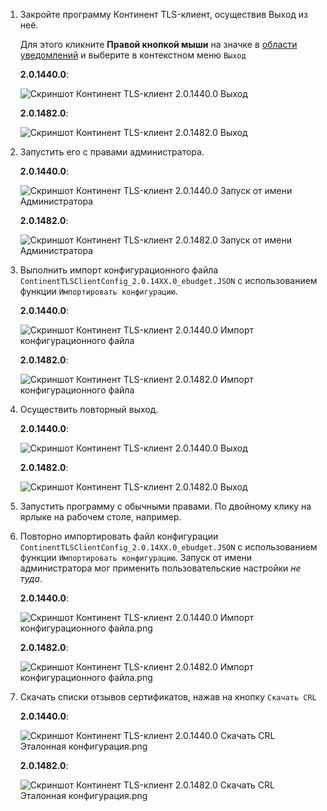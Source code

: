 1. Закройте программу Континент TLS-клиент, осуществив Выход из неё.</p>

   Для этого кликните **Правой кнопкой мыши** на значке в [области уведомлений](../glossary.md#область-уведомлений) и выберите в контекстном меню `Выход`

    **2.0.1440.0**:

   ![Скриншот Континент TLS-клиент 2.0.1440.0 Выход](../../assets/common-images/Continent_TlsClient/2.0.1440.0/Continent_TlsClient-2.0.1440.0-Exit.png)

    **2.0.1482.0**:

   ![Скриншот Континент TLS-клиент 2.0.1482.0 Выход](../../assets/common-images/Continent_TlsClient/2.0.1482.0/Continent_TlsClient-2.0.1482.0-Exit.png)

2. Запустить его с правами администратора.

    **2.0.1440.0**:

   ![Скриншот Континент TLS-клиент 2.0.1440.0 Запуск от имени Администратора](../../assets/common-images/Continent_TlsClient/2.0.1440.0/Continent_TlsClient-2.0.1440.0-Run_as_admin.png)

    **2.0.1482.0**:

   ![Скриншот Континент TLS-клиент 2.0.1482.0 Запуск от имени Администратора](../../assets/common-images/Continent_TlsClient/2.0.1482.0/Continent_TlsClient-2.0.1482.0-Run_as_admin.png)

3. Выполнить импорт конфигурационного файла `ContinentTLSClientConfig_2.0.14XX.0_ebudget.JSON`  с использованием функции `Импортировать конфигурацию`.

    **2.0.1440.0**:

   ![Скриншот Континент TLS-клиент 2.0.1440.0 Импорт конфигурационного файла](../../assets/common-images/Continent_TlsClient/2.0.1440.0/Continent_TlsClient-2.0.1440.0-Import_config.png)

    **2.0.1482.0**:

   ![Скриншот Континент TLS-клиент 2.0.1482.0 Импорт конфигурационного файла](../../assets/common-images/Continent_TlsClient/2.0.1482.0/Continent_TlsClient-2.0.1482.0-Import_config.png)

4. Осуществить повторный выход.

    **2.0.1440.0**:

   ![Скриншот Континент TLS-клиент 2.0.1440.0 Выход](../../assets/common-images/Continent_TlsClient/2.0.1440.0/Continent_TlsClient-2.0.1440.0-Exit.png)

    **2.0.1482.0**:

   ![Скриншот Континент TLS-клиент 2.0.1482.0 Выход](../../assets/common-images/Continent_TlsClient/2.0.1482.0/Continent_TlsClient-2.0.1482.0-Exit.png)

5. Запустить программу с обычными правами. По двойному клику на ярлыке на рабочем столе, например.

6. Повторно импортировать файл конфигурации `ContinentTLSClientConfig_2.0.14XX.0_ebudget.JSON`  с использованием функции `Импортировать конфигурацию`. Запуск от имени администратора мог применить пользовательские настройки _не туда_.

    **2.0.1440.0**:

   ![Скриншот Континент TLS-клиент 2.0.1440.0 Импорт конфигурационного файла.png](../../assets/common-images/Continent_TlsClient/2.0.1440.0/Continent_TlsClient-2.0.1440.0-Import_config.png)

    **2.0.1482.0**:

   ![Скриншот Континент TLS-клиент 2.0.1482.0 Импорт конфигурационного файла.png](../../assets/common-images/Continent_TlsClient/2.0.1482.0/Continent_TlsClient-2.0.1482.0-Import_config.png)

7. Скачать списки отзывов сертификатов, нажав на кнопку `Скачать CRL`

    **2.0.1440.0**:

   ![Скриншот Континент TLS-клиент 2.0.1440.0 Скачать CRL Эталонная конфигурация.png](../../assets/common-images/Continent_TlsClient/2.0.1440.0/Continent_TlsClient-2.0.1440.0-CDP-Download_CRL.png)

    **2.0.1482.0**:

   ![Скриншот Континент TLS-клиент 2.0.1482.0 Скачать CRL Эталонная конфигурация.png](../../assets/common-images/Continent_TlsClient/2.0.1482.0/Continent_TlsClient-2.0.1482.0-CDP-Download_CRL.png)

<!--
Для расширения Modelines
https://marketplace.visualstudio.com/items?itemName=chrislajoie.vscode-modelines

// code: language=markdown insertSpaces=true tabSize=4
-->

